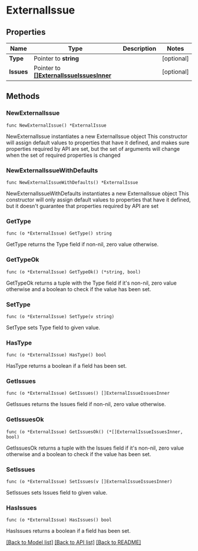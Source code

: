 # ExternalIssue

## Properties

Name | Type | Description | Notes
------------ | ------------- | ------------- | -------------
**Type** | Pointer to **string** |  | [optional] 
**Issues** | Pointer to [**[]ExternalIssueIssuesInner**](ExternalIssueIssuesInner.md) |  | [optional] 

## Methods

### NewExternalIssue

`func NewExternalIssue() *ExternalIssue`

NewExternalIssue instantiates a new ExternalIssue object
This constructor will assign default values to properties that have it defined,
and makes sure properties required by API are set, but the set of arguments
will change when the set of required properties is changed

### NewExternalIssueWithDefaults

`func NewExternalIssueWithDefaults() *ExternalIssue`

NewExternalIssueWithDefaults instantiates a new ExternalIssue object
This constructor will only assign default values to properties that have it defined,
but it doesn't guarantee that properties required by API are set

### GetType

`func (o *ExternalIssue) GetType() string`

GetType returns the Type field if non-nil, zero value otherwise.

### GetTypeOk

`func (o *ExternalIssue) GetTypeOk() (*string, bool)`

GetTypeOk returns a tuple with the Type field if it's non-nil, zero value otherwise
and a boolean to check if the value has been set.

### SetType

`func (o *ExternalIssue) SetType(v string)`

SetType sets Type field to given value.

### HasType

`func (o *ExternalIssue) HasType() bool`

HasType returns a boolean if a field has been set.

### GetIssues

`func (o *ExternalIssue) GetIssues() []ExternalIssueIssuesInner`

GetIssues returns the Issues field if non-nil, zero value otherwise.

### GetIssuesOk

`func (o *ExternalIssue) GetIssuesOk() (*[]ExternalIssueIssuesInner, bool)`

GetIssuesOk returns a tuple with the Issues field if it's non-nil, zero value otherwise
and a boolean to check if the value has been set.

### SetIssues

`func (o *ExternalIssue) SetIssues(v []ExternalIssueIssuesInner)`

SetIssues sets Issues field to given value.

### HasIssues

`func (o *ExternalIssue) HasIssues() bool`

HasIssues returns a boolean if a field has been set.


[[Back to Model list]](../README.md#documentation-for-models) [[Back to API list]](../README.md#documentation-for-api-endpoints) [[Back to README]](../README.md)


